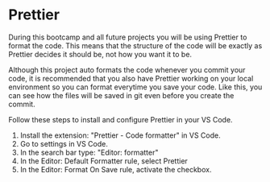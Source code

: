 # Prettier

During this bootcamp and all future projects you will be using Prettier to format the code. This means that the structure of the code will be exactly as Prettier decides it should be, not how you want it to be.

Although this project auto formats the code whenever you commit your code, it is recommended that you also have Prettier working on your local environment so you can format everytime you save your code. Like this, you can see how the files will be saved in git even before you create the commit.

Follow these steps to install and configure Prettier in your VS Code.

1. Install the extension: "Prettier - Code formatter" in VS Code.
2. Go to settings in VS Code.
3. In the search bar type: "Editor: formatter"
4. In the Editor: Default Formatter rule, select Prettier
5. In the Editor: Format On Save rule, activate the checkbox.
